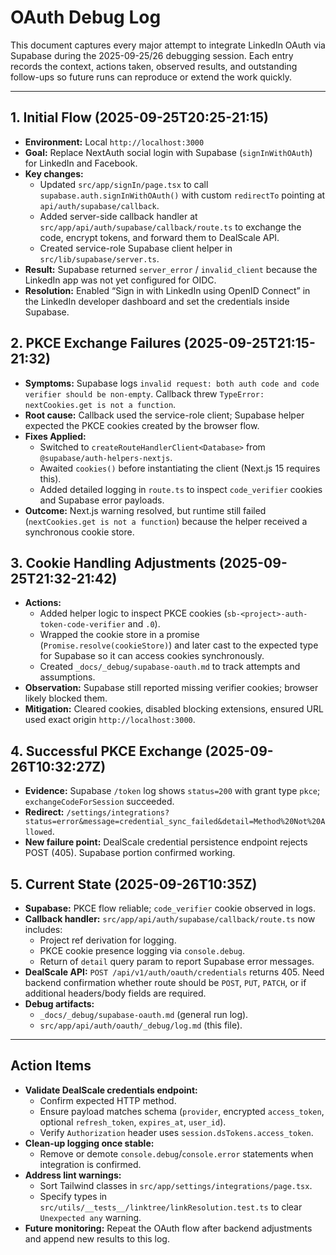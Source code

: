 # OAuth Debug Log

This document captures every major attempt to integrate LinkedIn OAuth via Supabase during the 2025-09-25/26 debugging session. Each entry records the context, actions taken, observed results, and outstanding follow-ups so future runs can reproduce or extend the work quickly.

---

## 1. Initial Flow (2025-09-25T20:25-21:15)
- **Environment:** Local `http://localhost:3000`
- **Goal:** Replace NextAuth social login with Supabase (`signInWithOAuth`) for LinkedIn and Facebook.
- **Key changes:**
  - Updated `src/app/signIn/page.tsx` to call `supabase.auth.signInWithOAuth()` with custom `redirectTo` pointing at `api/auth/supabase/callback`.
  - Added server-side callback handler at `src/app/api/auth/supabase/callback/route.ts` to exchange the code, encrypt tokens, and forward them to DealScale API.
  - Created service-role Supabase client helper in `src/lib/supabase/server.ts`.
- **Result:** Supabase returned `server_error` / `invalid_client` because the LinkedIn app was not yet configured for OIDC.
- **Resolution:** Enabled “Sign in with LinkedIn using OpenID Connect” in the LinkedIn developer dashboard and set the credentials inside Supabase.

## 2. PKCE Exchange Failures (2025-09-25T21:15-21:32)
- **Symptoms:** Supabase logs `invalid request: both auth code and code verifier should be non-empty`. Callback threw `TypeError: nextCookies.get is not a function`.
- **Root cause:** Callback used the service-role client; Supabase helper expected the PKCE cookies created by the browser flow.
- **Fixes Applied:**
  - Switched to `createRouteHandlerClient<Database>` from `@supabase/auth-helpers-nextjs`.
  - Awaited `cookies()` before instantiating the client (Next.js 15 requires this).
  - Added detailed logging in `route.ts` to inspect `code_verifier` cookies and Supabase error payloads.
- **Outcome:** Next.js warning resolved, but runtime still failed (`nextCookies.get is not a function`) because the helper received a synchronous cookie store.

## 3. Cookie Handling Adjustments (2025-09-25T21:32-21:42)
- **Actions:**
  - Added helper logic to inspect PKCE cookies (`sb-<project>-auth-token-code-verifier` and `.0`).
  - Wrapped the cookie store in a promise (`Promise.resolve(cookieStore)`) and later cast to the expected type for Supabase so it can access cookies synchronously.
  - Created `_docs/_debug/supabase-oauth.md` to track attempts and assumptions.
- **Observation:** Supabase still reported missing verifier cookies; browser likely blocked them.
- **Mitigation:** Cleared cookies, disabled blocking extensions, ensured URL used exact origin `http://localhost:3000`.

## 4. Successful PKCE Exchange (2025-09-26T10:32:27Z)
- **Evidence:** Supabase `/token` log shows `status=200` with grant type `pkce`; `exchangeCodeForSession` succeeded.
- **Redirect:** `/settings/integrations?status=error&message=credential_sync_failed&detail=Method%20Not%20Allowed`.
- **New failure point:** DealScale credential persistence endpoint rejects POST (405). Supabase portion confirmed working.

## 5. Current State (2025-09-26T10:35Z)
- **Supabase:** PKCE flow reliable; `code_verifier` cookie observed in logs.
- **Callback handler:** `src/app/api/auth/supabase/callback/route.ts` now includes:
  - Project ref derivation for logging.
  - PKCE cookie presence logging via `console.debug`.
  - Return of `detail` query param to report Supabase error messages.
- **DealScale API:** `POST /api/v1/auth/oauth/credentials` returns 405. Need backend confirmation whether route should be `POST`, `PUT`, `PATCH`, or if additional headers/body fields are required.
- **Debug artifacts:**
  - `_docs/_debug/supabase-oauth.md` (general run log).
  - `src/app/api/auth/oauth/_debug/log.md` (this file).

---

## Action Items
- **Validate DealScale credentials endpoint:**
  - Confirm expected HTTP method.
  - Ensure payload matches schema (`provider`, encrypted `access_token`, optional `refresh_token`, `expires_at`, `user_id`).
  - Verify `Authorization` header uses `session.dsTokens.access_token`.
- **Clean-up logging once stable:**
  - Remove or demote `console.debug`/`console.error` statements when integration is confirmed.
- **Address lint warnings:**
  - Sort Tailwind classes in `src/app/settings/integrations/page.tsx`.
  - Specify types in `src/utils/__tests__/linktree/linkResolution.test.ts` to clear `Unexpected any` warning.
- **Future monitoring:** Repeat the OAuth flow after backend adjustments and append new results to this log.
